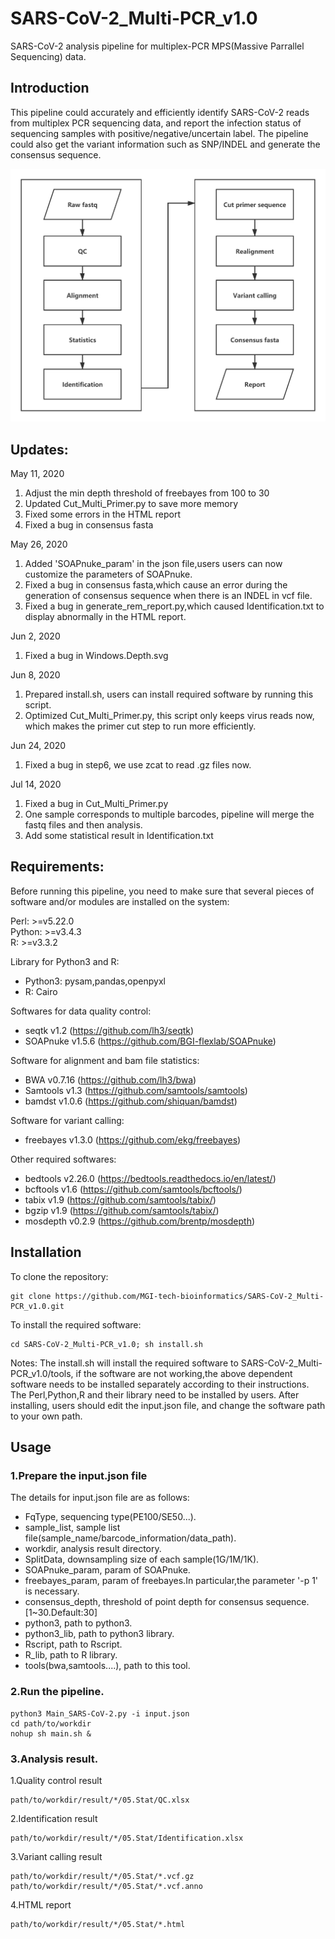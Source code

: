 # SARS-CoV-2_Multi-PCR_v1.0
SARS-CoV-2 analysis pipeline for multiplex-PCR MPS(Massive Parrallel Sequencing) data.

## Introduction
This pipeline could accurately and efficiently identify SARS-CoV-2 reads from multiplex PCR sequencing data, and report the infection status of sequencing samples with positive/negative/uncertain label. The pipeline could also get the variant information such as SNP/INDEL and generate the consensus sequence.

![Image](https://github.com/MGI-tech-bioinformatics/SARS-CoV-2_Multi-PCR_v1.0/blob/master/Pipeline.png)

## Updates:
May 11, 2020
1. Adjust the min depth threshold of freebayes from 100 to 30  
2. Updated Cut_Multi_Primer.py to save more memory  
3. Fixed some errors in the HTML report
4. Fixed a bug in consensus fasta

May 26, 2020
1. Added 'SOAPnuke_param' in the json file,users users can now customize the parameters of SOAPnuke.  
2. Fixed a bug in consensus fasta,which cause an error during the generation of consensus sequence when there is an INDEL in vcf file.  
3. Fixed a bug in generate_rem_report.py,which caused Identification.txt to display abnormally in the HTML report.  

Jun 2, 2020
1. Fixed a bug in Windows.Depth.svg

Jun 8, 2020
1. Prepared install.sh, users can install required software by running this script.  
2. Optimized Cut_Multi_Primer.py, this script only keeps virus reads now, which makes the primer cut step to run more efficiently.  

Jun 24, 2020
1. Fixed a bug in step6, we use zcat to read .gz files now.  

Jul 14, 2020
1. Fixed a bug in Cut_Multi_Primer.py
2. One sample corresponds to multiple barcodes, pipeline will merge the fastq files and then analysis.
3. Add some statistical result in Identification.txt

## Requirements:
Before running this pipeline, you need to make sure that several pieces of software and/or modules are installed on the system:  

Perl: >=v5.22.0  
Python: >=v3.4.3  
R: >=v3.3.2

Library for Python3 and R:  
* Python3: pysam,pandas,openpyxl  
* R: Cairo

Softwares for data quality control:  
* seqtk v1.2 (https://github.com/lh3/seqtk)
* SOAPnuke v1.5.6 (https://github.com/BGI-flexlab/SOAPnuke)  

Software for alignment and bam file statistics:
* BWA v0.7.16 (https://github.com/lh3/bwa)
* Samtools v1.3 (https://github.com/samtools/samtools)
* bamdst v1.0.6 (https://github.com/shiquan/bamdst)  

Software for variant calling:  
* freebayes v1.3.0 (https://github.com/ekg/freebayes)  

Other required softwares:  
* bedtools v2.26.0 (https://bedtools.readthedocs.io/en/latest/)
* bcftools v1.6 (https://github.com/samtools/bcftools/)
* tabix v1.9 (https://github.com/samtools/tabix/)
* bgzip v1.9 (https://github.com/samtools/tabix/)
* mosdepth v0.2.9 (https://github.com/brentp/mosdepth)

## Installation

To clone the repository:

    git clone https://github.com/MGI-tech-bioinformatics/SARS-CoV-2_Multi-PCR_v1.0.git

To install the required software:

    cd SARS-CoV-2_Multi-PCR_v1.0; sh install.sh


Notes: The install.sh will install the required software to SARS-CoV-2_Multi-PCR_v1.0/tools, if the software are not working,the above dependent software needs to be installed separately according to their instructions. The Perl,Python,R and their library need to be installed by users. After installing, users should edit the input.json file, and change the software path to your own path.


## Usage
### 1.Prepare the input.json file
The details for input.json file are as follows:
* FqType, sequencing type(PE100/SE50...). 
* sample_list, sample list file(sample_name/barcode_information/data_path).  
* workdir, analysis result directory.  
* SplitData, downsampling size of each sample(1G/1M/1K). 
* SOAPnuke_param, param of SOAPnuke.
* freebayes_param, param of freebayes.In particular,the parameter '-p 1' is necessary. 
* consensus_depth, threshold of point depth for consensus sequence.[1~30.Default:30] 
* python3, path to python3. 
* python3_lib, path to python3 library. 
* Rscript, path to Rscript. 
* R_lib, path to R library. 
* tools(bwa,samtools....), path to this tool. 

### 2.Run the pipeline.
```
python3 Main_SARS-CoV-2.py -i input.json 
cd path/to/workdir
nohup sh main.sh &
```
### 3.Analysis result.
1.Quality control result
```
path/to/workdir/result/*/05.Stat/QC.xlsx
```
2.Identification result
```
path/to/workdir/result/*/05.Stat/Identification.xlsx
```
3.Variant calling result
```
path/to/workdir/result/*/05.Stat/*.vcf.gz
path/to/workdir/result/*/05.Stat/*.vcf.anno
```
4.HTML report
```
path/to/workdir/result/*/05.Stat/*.html
```
